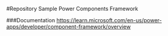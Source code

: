 #Repository Sample Power Components Framework

###Documentation
https://learn.microsoft.com/en-us/power-apps/developer/component-framework/overview